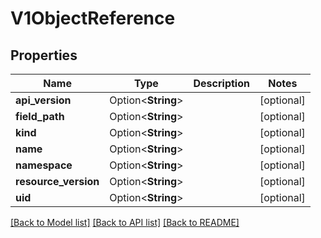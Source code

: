 # V1ObjectReference

## Properties

Name | Type | Description | Notes
------------ | ------------- | ------------- | -------------
**api_version** | Option<**String**> |  | [optional]
**field_path** | Option<**String**> |  | [optional]
**kind** | Option<**String**> |  | [optional]
**name** | Option<**String**> |  | [optional]
**namespace** | Option<**String**> |  | [optional]
**resource_version** | Option<**String**> |  | [optional]
**uid** | Option<**String**> |  | [optional]

[[Back to Model list]](../README.md#documentation-for-models) [[Back to API list]](../README.md#documentation-for-api-endpoints) [[Back to README]](../README.md)



